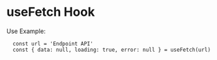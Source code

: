 # useFetch Hook

Use Example:

```
  const url = 'Endpoint API'
  const { data: null, loading: true, error: null } = useFetch(url)
```
